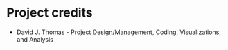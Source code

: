 # Project credits

* David J. Thomas - Project Design/Management, Coding, Visualizations, and Analysis
